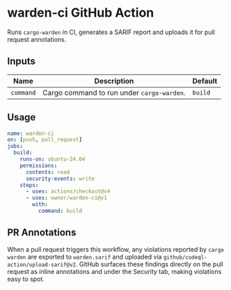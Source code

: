 # warden-ci GitHub Action

Runs `cargo-warden` in CI, generates a SARIF report and uploads it for pull request annotations.

## Inputs

| Name | Description | Default |
| ---- | ----------- | ------- |
| `command` | Cargo command to run under `cargo-warden`. | `build` |

## Usage

```yaml
name: warden-ci
on: [push, pull_request]
jobs:
  build:
    runs-on: ubuntu-24.04
    permissions:
      contents: read
      security-events: write
    steps:
      - uses: actions/checkout@v4
      - uses: owner/warden-ci@v1
        with:
          command: build
```

## PR Annotations

When a pull request triggers this workflow, any violations reported by
`cargo warden` are exported to `warden.sarif` and uploaded via
`github/codeql-action/upload-sarif@v2`. GitHub surfaces these findings
directly on the pull request as inline annotations and under the
Security tab, making violations easy to spot.

